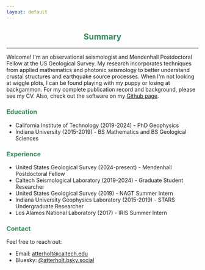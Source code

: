 ```yaml
---
layout: default
---
```

<h2 align="center" style="color:SeaGreen">
  Summary
</h2>

* * *

Welcome! I'm an observational seismologist and Mendenhall Postdoctoral Fellow at the US Geological Survey. My research incorporates techniques from applied mathematics and photonic seismology to better understand crustal structures and earthquake source processes. When I'm not looking at wiggle plots, I can be found playing with my puppy or losing at backgammon. For my complete publication record and background, please see my CV. Also, check out the software on my [Github page](https://github.com/atterholt).

<h3 style="color:SeaGreen">
  Education
</h3>
<ul class="a">
  <li>California Institute of Technology (2019-2024) - PhD Geophysics</li>
  <li>Indiana University (2015-2019) - BS Mathematics and BS Geological Sciences</li>
</ul>
    
<h3 style="color:SeaGreen">
  Experience
</h3>

*   United States Geological Survey (2024-present) - Mendenhall Postdoctoral Fellow
*   Caltech Seismological Laboratory (2019-2024) - Graduate Student Researcher
*   United States Geological Survey (2019) - NAGT Summer Intern
*   Indiana University Geophysics Laboratory (2015-2019) - STARS Undergraduate Researcher
*   Los Alamos National Laboratory (2017) - IRIS Summer Intern

<h3 style="color:SeaGreen">
  Contact
</h3>

Feel free to reach out:

*   Email: atterholt@caltech.edu
*   Bluesky: [@atterholt.bsky.social](https://bsky.app/profile/atterholt.bsky.social)

